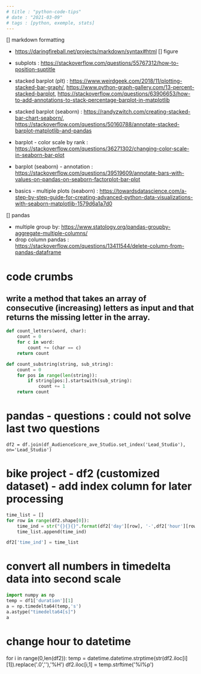 ```yaml
---
# title : "python-code-tips"
# date : "2021-03-09"
# tags : [python, exemple, stats]
---
```



[] markdown formatting
  - https://daringfireball.net/projects/markdown/syntax#html
[] figure
  - subplots : https://stackoverflow.com/questions/55767312/how-to-position-suptitle
  - stacked barplot (plt) : https://www.weirdgeek.com/2018/11/plotting-stacked-bar-graph/, https://www.python-graph-gallery.com/13-percent-stacked-barplot, https://stackoverflow.com/questions/63906653/how-to-add-annotations-to-stack-percentage-barplot-in-matplotlib

  - stacked barplot (seaborn) : https://randyzwitch.com/creating-stacked-bar-chart-seaborn/, https://stackoverflow.com/questions/50160788/annotate-stacked-barplot-matplotlib-and-pandas

  - barplot - color scale by rank : https://stackoverflow.com/questions/36271302/changing-color-scale-in-seaborn-bar-plot
  - barplot (seaborn) - annotation : https://stackoverflow.com/questions/39519609/annotate-bars-with-values-on-pandas-on-seaborn-factorplot-bar-plot
  - basics - multiple plots (seaborn) : https://towardsdatascience.com/a-step-by-step-guide-for-creating-advanced-python-data-visualizations-with-seaborn-matplotlib-1579d6a1a7d0



[] pandas
  - multiple group by: https://www.statology.org/pandas-groupby-aggregate-multiple-columns/
  - drop column pandas : https://stackoverflow.com/questions/13411544/delete-column-from-pandas-dataframe

# code crumbs

## write a method that takes an array of consecutive (increasing) letters as input and that returns the missing letter in the array.
```python
def count_letters(word, char):
    count = 0
    for c in word:
        count += (char == c)
    return count

def count_substring(string, sub_string):
    count = 0
    for pos in range(len(string)):
        if string[pos:].startswith(sub_string):
            count += 1
    return count
```

# pandas - questions : could not solve last two questions
```
df2 = df.join(df_AudienceScore_ave_Studio.set_index('Lead_Studio'), on='Lead_Studio')
```

# bike project - df2 (customized dataset) - add index column for later processing
```python
time_list = []
for row in range(df2.shape[0]):
    time_ind = str("{}{}{}".format(df2['day'][row], '-',df2['hour'][row]))
    time_list.append(time_ind)

df2['time_ind'] = time_list
```

# convert all numbers in timedelta data into second scale 
```python
import numpy as np
temp = df1['duration'][1]
a = np.timedelta64(temp,'s')
a.astype("timedelta64[s]")
a
```

# change hour to datetime
for i in range(0,len(df2)):
  temp = datetime.datetime.strptime(str(df2.iloc[i][1]).replace('.0',''),'%H')
  df2.iloc[i,1] = temp.strftime('%I%p')
